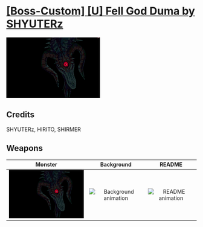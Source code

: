 # [\[Boss-Custom\] \[U\] Fell God Duma by SHYUTERz](./)

<img src="./8.%20Monster%20%7BSHYUTERz%7D/Monster_000.png" alt="[Boss-Custom] [U] Fell God Duma by SHYUTERz standing" />

## Credits

SHYUTERz, HIRITO, SHIRMER

## Weapons


|Monster |Background |README |
|  :---: | :---: | :---: |
| <img alt="Monster animation" src="./8.%20Monster%20%7BSHYUTERz%7D/Monster.gif" /> | <img alt="Background animation" src="./Background%20Darkening%20Event/Background.gif" /> | <img alt="README animation" src="./README%20-%20Transformation%20SFX%20Notes/README.gif" /> |
